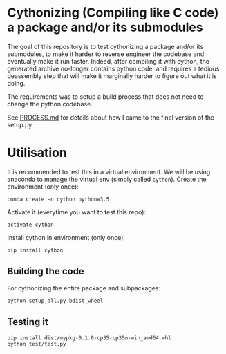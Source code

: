 # Cythonizing (Compiling like C code) a package and/or its submodules

The goal of this repository is to test cythonizing a package and/or its submodules,
to make it harder to reverse engineer the codebase and eventually make it run faster.
Indeed, after compiling it with cython, the generated archive no-longer contains
python code, and requires a tedious deassembly step that will make it marginally
harder to figure out what it is doing.

The requirements was to setup a build process that does not need to change the
python codebase.

See [PROCESS.md](./PROCESS.md) for details about how I came to the final version of the setup.py 

# Utilisation

It is recommended to test this in a virtual environment.
We will be using anaconda to manage the virtual env (simply called `cython`).
Create the environment (only once):
```
conda create -n cython python=3.5
```

Activate it (everytime you want to test this repo):
```
activate cython
```

Install cython in environment (only once):
```
pip install cython
```

## Building the code

For cythonizing the entire package and subpackages:
```
python setup_all.py bdist_wheel
```

## Testing it

```
pip install dist/mypkg-0.1.0-cp35-cp35m-win_amd64.whl
python test/test.py
```
